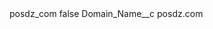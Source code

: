 <?xml version="1.0" encoding="UTF-8"?>
<CustomMetadata xmlns="http://soap.sforce.com/2006/04/metadata" xmlns:xsi="http://www.w3.org/2001/XMLSchema-instance" xmlns:xsd="http://www.w3.org/2001/XMLSchema">
    <label>posdz_com</label>
    <protected>false</protected>
    <values>
        <field>Domain_Name__c</field>
        <value xsi:type="xsd:string">posdz.com</value>
    </values>
</CustomMetadata>
